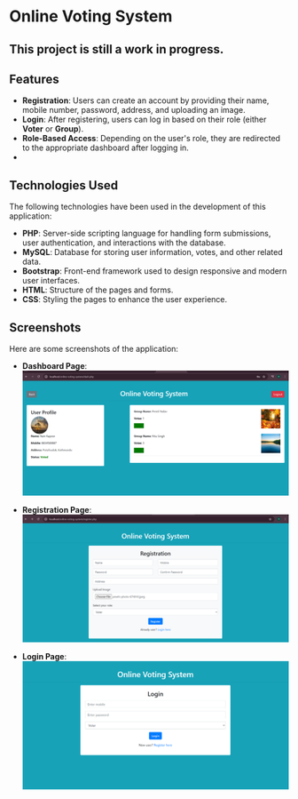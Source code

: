 # Online Voting System

## This project is still a work in progress.

## Features
- **Registration**: Users can create an account by providing their name, mobile number, password, address, and uploading an image.
- **Login**: After registering, users can log in based on their role (either **Voter** or **Group**).
- **Role-Based Access**: Depending on the user's role, they are redirected to the appropriate dashboard after logging in.
- 
## Technologies Used
The following technologies have been used in the development of this application:
- **PHP**: Server-side scripting language for handling form submissions, user authentication, and interactions with the database.
- **MySQL**: Database for storing user information, votes, and other related data.
- **Bootstrap**: Front-end framework used to design responsive and modern user interfaces.
- **HTML**: Structure of the pages and forms.
- **CSS**: Styling the pages to enhance the user experience.

## Screenshots
Here are some screenshots of the application:

 - **Dashboard Page**:
  ![Voting-Page Page](https://github.com/h-ema-r/Online-voting-system/blob/main/dashboard-online-voting-system.png)

- **Registration Page**:
  ![Registration Page](https://github.com/h-ema-r/Online-voting-system/blob/main/register.png)

- **Login Page**:
  ![Login Page](https://github.com/h-ema-r/Online-voting-system/blob/main/login.png)




